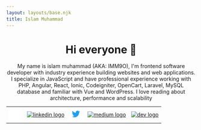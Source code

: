 ```yaml
---
layout: layouts/base.njk
title: Islam Muhammad
---
```


<div class="m9-container" align="center">

  # Hi everyone 👋

  My name is islam muhammad (AKA: IMM9O), I'm frontend software developer with industry experience building websites and web applications. I specialize in JavaScript and have professional experience working with PHP, Angular, React, Ionic, Codeigniter, OpenCart, Laravel, MySQL database and familiar with Vue and WordPress. I love reading about architecture, performance and scalability 

  
  <table>
      <tr>
          <td>
              <a href="https://github.com/IMM9O">
                <img src="https://raw.githubusercontent.com/Delta456/Delta456/master/img/github.png" alt="github logo" width="34">
              </a>
          </td>
          <td>
              <a href="https://www.linkedin.com/in/islam-muhammad/">
                <img src="https://gfx4arab.com/wp-content/uploads/2020/06/linkedin-icon-2.svg" alt="linkedin logo" width="34">
              </a>
          </td>
          <td>
              <a href="https://twitter.com/IMM9OO">
                <img src="https://raw.githubusercontent.com/Delta456/Delta456/master/img/twitter.png" alt="twitter logo" width="34">
              </a>
          </td>
          <td>
              <a href="https://medium.com/@IMM9O">
                <img src="https://img.uxfree.com/wp-content/uploads/2017/03/medium-icon-white-on-black.png" alt="medium logo" width="54">
              </a>
          </td>
          <td>
              <a href="https://dev.to/imm9o">
                <img src="https://cdn4.iconfinder.com/data/icons/logos-and-brands-1/512/84_Dev_logo_logos-512.png" alt="dev logo" width="34">
              </a>
          </td>
      </tr>
  <table>

</div>